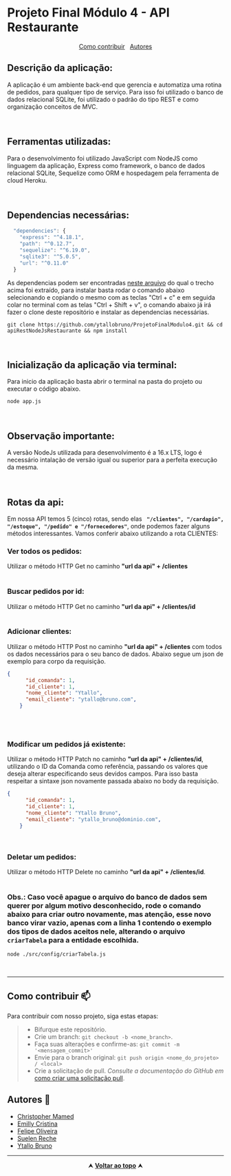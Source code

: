 # Projeto Final Módulo 4 - API Restaurante

<div id="inicio" align=center>
  <a href="#contribuir">Como contribuir</a>&nbsp;&nbsp;
  <a href="#grupo">Autores</a> 
</div>

## Descrição da aplicação:
A aplicação é um ambiente back-end que gerencia e automatiza uma rotina de pedidos, para qualquer tipo de serviço. Para isso foi utilizado o banco de dados relacional SQLite, foi utilizado o padrão do tipo REST e como organização conceitos de MVC.

<br>

## Ferramentas utilizadas:
Para o desenvolvimento foi utilizado JavaScript com NodeJS como linguagem da aplicação, Express como framework, o banco de dados relacional SQLite, Sequelize como ORM e hospedagem pela ferramenta de cloud Heroku.

<br>

## Dependencias necessárias:
```js
  "dependencies": {
    "express": "^4.18.1",
    "path": "^0.12.7",
    "sequelize": "^6.19.0",
    "sqlite3": "^5.0.5",
    "url": "^0.11.0"
  }
```
As dependencias podem ser encontradas <a href = 'https://github.com/ytallobruno/ProjetoFinalModulo4/blob/main/package.json'>neste arquivo</a> do qual o trecho acima foi extraído, para instalar basta rodar o comando abaixo selecionando e copiando o mesmo com as teclas "Ctrl + c" e em seguida colar no terminal com as telas "Ctrl + Shift + v", o comando abaixo já irá fazer o clone deste repositório e instalar as dependencias necessárias.

```
git clone https://github.com/ytallobruno/ProjetoFinalModulo4.git && cd apiRestNodeJsRestaurante && npm install
```

<br>

## Inicialização da aplicação via terminal:
Para inicio da aplicação basta abrir o terminal na pasta do projeto ou executar o código abaixo.

```
node app.js
```

<br>

## Observação importante:

A versão NodeJs utilizada para desenvolvimento é a 16.x LTS, logo é necessário intalação de versão igual ou superior para a perfeita execução da mesma.

<br>

## Rotas da api:

Em nossa API temos 5 (cinco) rotas, sendo elas <b> ` "/clientes", "/cardapio", "/estoque", "/pedido" e "/fornecedores"`</b>, onde podemos fazer alguns métodos interessantes. Vamos conferir abaixo utilizando a rota CLIENTES:
<br>


### Ver todos os pedidos:

Utilizar o método HTTP Get no caminho <b>"url da api" + /clientes</b>
<br>
<br>

### Buscar pedidos por id:

Utilizar o método HTTP Get no caminho <b>"url da api" + /clientes/id</b>
<br>
<br>

### Adicionar clientes:
Utilizar o método HTTP Post no caminho <b>"url da api" + /clientes</b> com todos os dados necessários para o seu banco de dados. Abaixo segue um json de exemplo para corpo da requisição.

```json
{
      "id_comanda": 1,
      "id_cliente": 1,
      "nome_cliente": "Ytallo",
      "email_cliente": "ytallo@bruno.com",
    }
```
<br>
<br>

### Modificar um pedidos já existente:
Utilizar o método HTTP Patch no caminho <b>"url da api" + /clientes/id</b>, utilizando o ID da Comanda como referência, passando os valores que deseja alterar especificando seus devidos campos. Para isso basta respeitar a sintaxe json novamente passada abaixo no body da requisição.

```json
{
      "id_comanda": 1,
      "id_cliente": 1,
      "nome_cliente": "Ytallo Bruno",
      "email_cliente": "ytallo_bruno@dominio.com",
    }
```
<br>

### Deletar um pedidos:
Utilizar o método HTTP Delete no caminho <b>"url da api" + /clientes/id</b>.
<br>
<br>


### Obs.: Caso você apague o arquivo do banco de dados sem querer por algum motivo desconhecido, rode o comando abaixo para criar outro novamente, mas atenção, esse novo banco virar vazio, apenas com a linha 1 contendo o exemplo dos tipos de dados aceitos nele, alterando o arquivo `criarTabela` para a entidade escolhida.

```node
node ./src/config/criarTabela.js
```
<br>
<hr>

<h2 id="contribuir">Como contribuir 📫</h2>

Para contribuir com nosso projeto, siga estas etapas:
  >- Bifurque este repositório.
  >- Crie um branch: `git checkout -b <nome_branch>`.
  >- Faça suas alterações e confirme-as: `git commit -m '<mensagem_commit>'`
  >- Envie para o branch original: `git push origin <nome_do_projeto> / <local>`
  >- Crie a solicitação de pull.
*Consulte a documentação do GitHub em* [como criar uma solicitação pull](https://help.github.com/en/github/collaborating-with-issues-and-pull-requests/creating-a-pull-request).

<h2 id="grupo">Autores 🥇</h2>

  - [Christopher Mamed](https://www.linkedin.com/in/christopher-mamed-407485139/)
  - [Emilly Cristina](https://www.linkedin.com/in/emilly-finco/)
  - [Felipe Oliveira](https://www.linkedin.com/in/carvalho-felipe28/)
  - [Suelen Reche](https://www.linkedin.com/in/suelen-reche-55a43a79/)
  - [Ytallo Bruno](https://linkedin.com/in/ytallobruno)

<hr>

<div align="center">
  &#11165;&nbsp;<a href="#inicio"><strong>Voltar ao topo</strong></a>&nbsp;&#11165;
</div>